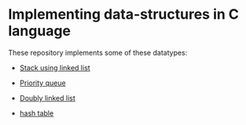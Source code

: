 # Implementing data-structures in C language

These repository implements some of these datatypes:

- [Stack using linked list](/stack_example.c)

- [Priority queue](/priority_queue_example.c)

- [Doubly linked list](/doubly_linked_list_example.c)

- [hash table](/hash_table_example.c)


